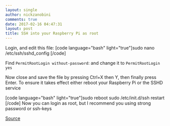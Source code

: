 ```yaml
---
layout: single
author: nickzanobini
comments: true
date: 2017-02-16 04:47:31
layout: post
title: SSH into your Raspberry Pi as root
---
```


Login, and edit this file:
[code language="bash" light="true"]sudo nano /etc/ssh/sshd_config
[/code]



Find `PermitRootLogin without-password`: and change it to `PermitRootLogin yes`





Now close and save the file by pressing Ctrl+X then Y, then finally press Enter.
To ensure it takes effect either reboot your Raspberry Pi or the SSHD service



[code language="bash" light="true"]sudo reboot
sudo /etc/init.d/ssh restart [/code]
Now you can login as root, but I recommend you using strong password or ssh-keys



[Source](http://raspberrypi.stackexchange.com/questions/48056/login-as-root-not-possible)
